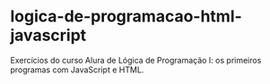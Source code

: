 # logica-de-programacao-html-javascript
 Exercícios do curso Alura de Lógica de Programação I: os primeiros programas com JavaScript e HTML.
